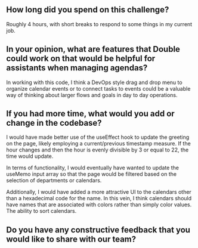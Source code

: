 ## How long did you spend on this challenge?

Roughly 4 hours, with short breaks to respond to some things in my current job.

## In your opinion, what are features that Double could work on that would be helpful for assistants when managing agendas?

In working with this code, I think a DevOps style drag and drop menu to organize calendar events or to connect tasks to events could be a valuable way of thinking about larger flows and goals in day to day operations. 

## If you had more time, what would you add or change in the codebase?

I would have made better use of the useEffect hook to update the greeting on the page, likely employing a current/previous timestamp measure. If the hour changes and then the hour is evenly divisible by 3 or equal to 22, the time would update.

In terms of functionality, I would eventually have wanted to update the useMemo input array so that the page would be filtered based on the selection of departments or calendars. 

Additionally, I would have added a more attractive UI to the calendars other than a hexadecimal code for the name. In this vein, I think calendars should have names that are associated with colors rather than simply color values. The ability to sort calendars.

## Do you have any constructive feedback that you would like to share with our team?
